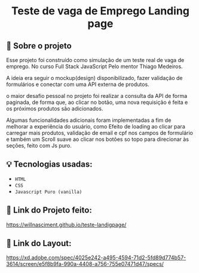 <h1 align="center">
    Teste de vaga de Emprego Landing page
</h1>

## :rocket: Sobre o projeto

Esse projeto foi construído como simulação de um teste real de vaga de emprego. No curso Full Stack JavaScript Pelo mentor Thiago Medeiros.

A ideia era seguir o mockup(design) disponibilizado, fazer validação de formulários e conectar com uma API externa de produtos.

o maior desafio pessoal no projeto foi realizar a consulta da API de forma paginada, de forma que, ao clicar no botão, uma nova requisição é feita e os próximos produtos são adicionados.

Algumas funcionalidades adicionais foram implementadas a fim de melhorar a experiência do usuário, como Efeito de loading ao clicar para carregar mais produtos, validação de email e cpf nos campos de formulário e também um Scroll suave ao clicar nos botões so topo para direcionar às seções, feito com Js puro.

## :bulb: Tecnologias usadas:

- `HTML`
- `CSS`
- `Javascript Puro (vanilla)`


## :link: Link do Projeto feito:

 https://willnasciment.github.io/teste-landigpage/


## :link: Link do Layout:

https://xd.adobe.com/spec/4025e242-a495-4594-71d2-5fd89d774b57-3614/screen/e5f8b9fa-990a-4408-a756-755e07471d47/specs/


